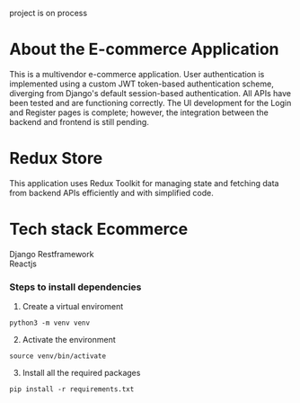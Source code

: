 project is on process

# About the E-commerce Application
This is a multivendor e-commerce application. User authentication is implemented using a custom JWT token-based authentication scheme, diverging from Django's default session-based authentication. All APIs have been tested and are functioning correctly. The UI development for the Login and Register pages is complete; however, the integration between the backend and frontend is still pending.

# Redux Store
This application uses Redux Toolkit for managing state and fetching data from backend APIs efficiently and with simplified code.

# Tech stack Ecommerce
Django Restframework <br>
Reactjs

### Steps to install dependencies
1) Create a virtual enviroment <br>
```
python3 -m venv venv
```
2) Activate the environment<br>
```
source venv/bin/activate

```
3) Install all the required packages <br>

```
pip install -r requirements.txt

```


